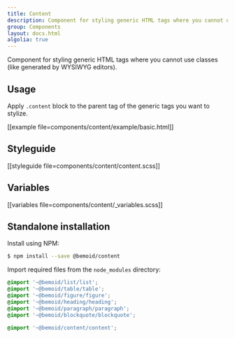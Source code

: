 ```yaml
---
title: Content
description: Component for styling generic HTML tags where you cannot use classes.
group: Components
layout: docs.html
algolia: true
---
```


Component for styling generic HTML tags where you cannot use classes (like generated by WYSIWYG editors).

## Usage

Apply `.content` block to the parent tag of the generic tags you want to stylize.

[[example file=components/content/example/basic.html]]

## Styleguide

[[styleguide file=components/content/content.scss]]

## Variables

[[variables file=components/content/_variables.scss]]

## Standalone installation

Install using NPM:

```bash
$ npm install --save @bemoid/content
```

Import required files from the `node_modules` directory:

```scss
@import '~@bemoid/list/list';
@import '~@bemoid/table/table';
@import '~@bemoid/figure/figure';
@import '~@bemoid/heading/heading';
@import '~@bemoid/paragraph/paragraph';
@import '~@bemoid/blockquote/blockquote';

@import '~@bemoid/content/content';
```